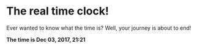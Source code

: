 # The real time clock!

Ever wanted to know what the time is? Well, your journey is about to end!

**The time is Dec 03, 2017, 21:21**